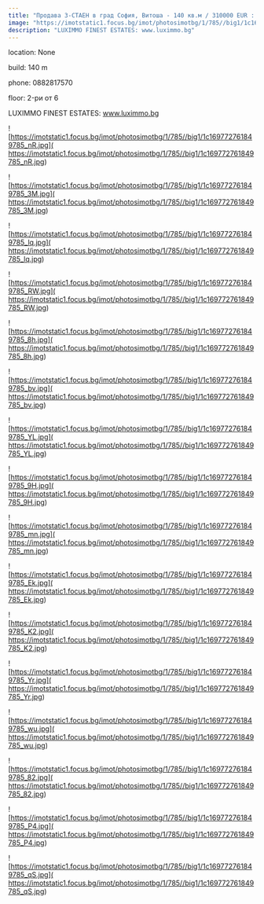 ```yaml
---
title: "Продава 3-СТАЕН в град София, Витоша - 140 кв.м / 310000 EUR :: imot.bg Обява"
image: "https://imotstatic1.focus.bg/imot/photosimotbg/1/785//big1/1c169772761849785_hm.jpg"
description: "LUXIMMO FINEST ESTATES: www.luximmo.bg"
---
```


location: None

build: 140 m

phone: 0882817570

floor: 2-ри от 6

LUXIMMO FINEST ESTATES: www.luximmo.bg


![https://imotstatic1.focus.bg/imot/photosimotbg/1/785//big1/1c169772761849785_nR.jpg]( https://imotstatic1.focus.bg/imot/photosimotbg/1/785//big1/1c169772761849785_nR.jpg)


![https://imotstatic1.focus.bg/imot/photosimotbg/1/785//big1/1c169772761849785_3M.jpg]( https://imotstatic1.focus.bg/imot/photosimotbg/1/785//big1/1c169772761849785_3M.jpg)


![https://imotstatic1.focus.bg/imot/photosimotbg/1/785//big1/1c169772761849785_lq.jpg]( https://imotstatic1.focus.bg/imot/photosimotbg/1/785//big1/1c169772761849785_lq.jpg)


![https://imotstatic1.focus.bg/imot/photosimotbg/1/785//big1/1c169772761849785_RW.jpg]( https://imotstatic1.focus.bg/imot/photosimotbg/1/785//big1/1c169772761849785_RW.jpg)


![https://imotstatic1.focus.bg/imot/photosimotbg/1/785//big1/1c169772761849785_8h.jpg]( https://imotstatic1.focus.bg/imot/photosimotbg/1/785//big1/1c169772761849785_8h.jpg)


![https://imotstatic1.focus.bg/imot/photosimotbg/1/785//big1/1c169772761849785_bv.jpg]( https://imotstatic1.focus.bg/imot/photosimotbg/1/785//big1/1c169772761849785_bv.jpg)


![https://imotstatic1.focus.bg/imot/photosimotbg/1/785//big1/1c169772761849785_YL.jpg]( https://imotstatic1.focus.bg/imot/photosimotbg/1/785//big1/1c169772761849785_YL.jpg)


![https://imotstatic1.focus.bg/imot/photosimotbg/1/785//big1/1c169772761849785_9H.jpg]( https://imotstatic1.focus.bg/imot/photosimotbg/1/785//big1/1c169772761849785_9H.jpg)


![https://imotstatic1.focus.bg/imot/photosimotbg/1/785//big1/1c169772761849785_mn.jpg]( https://imotstatic1.focus.bg/imot/photosimotbg/1/785//big1/1c169772761849785_mn.jpg)


![https://imotstatic1.focus.bg/imot/photosimotbg/1/785//big1/1c169772761849785_Ek.jpg]( https://imotstatic1.focus.bg/imot/photosimotbg/1/785//big1/1c169772761849785_Ek.jpg)


![https://imotstatic1.focus.bg/imot/photosimotbg/1/785//big1/1c169772761849785_K2.jpg]( https://imotstatic1.focus.bg/imot/photosimotbg/1/785//big1/1c169772761849785_K2.jpg)


![https://imotstatic1.focus.bg/imot/photosimotbg/1/785//big1/1c169772761849785_Yr.jpg]( https://imotstatic1.focus.bg/imot/photosimotbg/1/785//big1/1c169772761849785_Yr.jpg)


![https://imotstatic1.focus.bg/imot/photosimotbg/1/785//big1/1c169772761849785_wu.jpg]( https://imotstatic1.focus.bg/imot/photosimotbg/1/785//big1/1c169772761849785_wu.jpg)


![https://imotstatic1.focus.bg/imot/photosimotbg/1/785//big1/1c169772761849785_82.jpg]( https://imotstatic1.focus.bg/imot/photosimotbg/1/785//big1/1c169772761849785_82.jpg)


![https://imotstatic1.focus.bg/imot/photosimotbg/1/785//big1/1c169772761849785_P4.jpg]( https://imotstatic1.focus.bg/imot/photosimotbg/1/785//big1/1c169772761849785_P4.jpg)


![https://imotstatic1.focus.bg/imot/photosimotbg/1/785//big1/1c169772761849785_qS.jpg]( https://imotstatic1.focus.bg/imot/photosimotbg/1/785//big1/1c169772761849785_qS.jpg)


